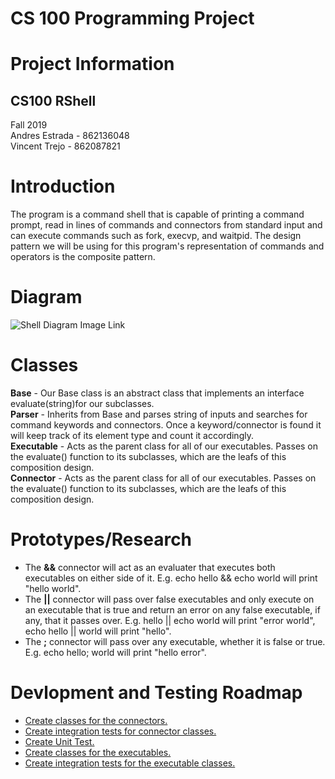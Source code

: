 # CS 100 Programming Project

# Project Information
## CS100 RShell
Fall 2019  
Andres Estrada - 862136048  
Vincent Trejo - 862087821  

# Introduction
The program is a command shell that is capable of printing a command prompt, read in lines of commands and connectors 
from standard input and can execute commands such as fork, execvp, and waitpid. The design pattern we will be using for 
this program's representation of commands and operators is the composite pattern.

# Diagram
![Shell Diagram Image Link](images/shellDiagram.jpg)
# Classes
**Base** - Our Base class is an abstract class that implements an interface evaluate(string)for our subclasses.  
**Parser** - Inherits from Base and parses string of inputs and searches for command keywords and connectors. Once a 
keyword/connector is found it will keep track of its element type and count it accordingly.  
**Executable** - Acts as the parent class for all of our executables. Passes on the evaluate() function to its 
subclasses, which are the leafs of this composition design.  
**Connector** - Acts as the parent class for all of our executables. Passes on the evaluate() function to its subclasses, 
which are the leafs of this composition design.  

# Prototypes/Research
- The **&&** connector will act as an evaluater that executes both executables on either side of it. E.g. echo hello && 
echo world will print "hello world".  
- The **||** connector will pass over false executables and only execute on an executable that is true and return an 
error on any false executable, if any, that it passes over. E.g. hello || echo world will print "error world", echo hello 
|| world will print "hello".  
- The **;** connector will pass over any executable, whether it is false or true. E.g. echo hello; world will print 
"hello error".  
# Devlopment and Testing Roadmap
- [Create classes for the connectors.](https://github.com/cs100/assignment-andres_vincent_cs_100_assignment/issues/2)
- [Create integration tests for connector classes.](https://github.com/cs100/assignment-andres_vincent_cs_100_assignment/issues/6)
- [Create Unit Test.](https://github.com/cs100/assignment-andres_vincent_cs_100_assignment/issues/4)
- [Create classes for the executables.](https://github.com/cs100/assignment-andres_vincent_cs_100_assignment/issues/3)
- [Create integration tests for the executable classes.](https://github.com/cs100/assignment-andres_vincent_cs_100_assignment/issues/5)


